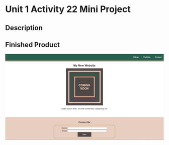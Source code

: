 # Unit 1 Activity 22 Mini Project

## Description

## Finished Product

![Finished!](/assets/screenshot-finished.png)